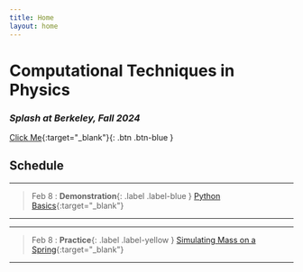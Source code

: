 ```yaml
---
title: Home
layout: home
---
```


<h1> Computational Techniques in Physics </h1> 
<h3><em> Splash at Berkeley, Fall 2024 </em></h3> 

[Click Me](https://en.wikipedia.org/wiki/Spherical_cow#/media/File:Spot_the_cow.gif){:target="_blank"}{: .btn .btn-blue }

<h2> Schedule </h2>

----

> Feb 8
> : **Demonstration**{: .label .label-blue } [Python Basics](https://drive.google.com/file/d/10vJPJXDSHKpuBoTJ74vp1pKLp0-J3GOS/view?usp=sharing){:target="_blank"}

----

----

> Feb 8
> : **Practice**{: .label .label-yellow } [Simulating Mass on a Spring](https://workshop.datahub.berkeley.edu/hub/user-redirect/git-pull?repo=https%3A%2F%2Fgithub.com%2Fsplash-ctip%2Ffa24&branch=main&urlpath=tree%2Ffa24%2Fsimulation.ipynb){:target="_blank"}

----


<!--
----

<h3> Week 2 </h3>

----

> Aug 24
> : **Lecture 1**{: .label .label-blue } [Introduction](https://www.google.com/){:target="_blank"}
> : **Note 1**{: .label .label-green } [Note 1](https://www.google.com/){:target="_blank"}
> : **Lecture Participation 1**{: .label .label-purple } [Lecture Participation 1](https://www.google.com/){:target="_blank"}

> Aug 25
> : **Lab 1**{: .label .label-red } [Prerequisite Coding](https://www.google.com/){:target="_blank"} (due Aug 29)
> : **Homework 1A**{: .label .label-yellow } [Plotting and Permutation Test](https://www.google.com/){:target="_blank"} (due Aug 31)
> : **Homework 1B**{: .label .label-yellow } [Prerequisite Math](https://www.google.com/){:target="_blank"} (due Aug 31)

----
//-->